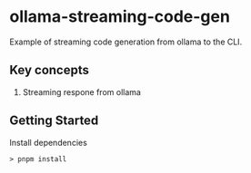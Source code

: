 # ollama-streaming-code-gen

Example of streaming code generation from ollama to the CLI.

## Key concepts

1. Streaming respone from ollama

## Getting Started

Install dependencies

```
> pnpm install
```
